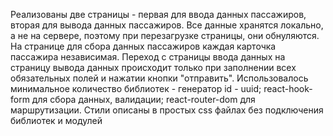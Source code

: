 Реализованы две страницы - первая для ввода данных пассажиров,
вторая для вывода данных пассажиров.
Все данные хранятся локально, а не на сервере, поэтому при перезагрузке страницы,
они обнуляются.
На странице для сбора данных пассажиров каждая карточка пассажира независимая.
Переход с страницы ввода данных на страницу вывода данных происходит только при
заполнении всех обязательных полей и нажатии кнопки "отправить".
Использовалось минимальное количество библиотек - генератор id - uuid;
react-hook-form для сбора данных, валидации;
react-router-dom для маршрутизации.
Стили описаны в простых css файлах без подключения библиотек и модулей 
